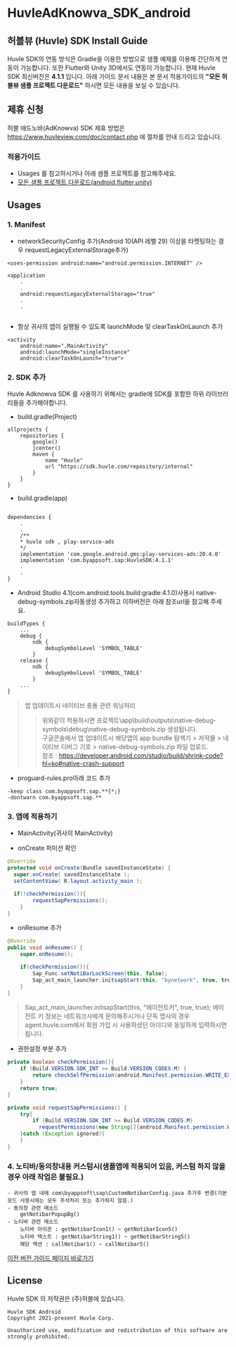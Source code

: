 # HuvleAdKnowva_SDK_android

## 허블뷰 (Huvle) SDK Install Guide

Huvle SDK의 연동 방식은 Gradle을 이용한 방법으로 샘플 예제를 이용해 간단하게 연동이 가능합니다.
또한 Flutter와 Unity 3D에서도 연동이 가능합니다. 현재 Huvle SDK 최신버전은 **4.1.1** 입니다.
아래 가이드 문서 내용은 본 문서 적용가이드의 **"모든 허블뷰 샘플 프로젝트 다운로드"** 하시면 모든 내용을 보실 수 있습니다.



## 제휴 신청
허블 애드노바(AdKnowva) SDK 제휴 방법은 https://www.huvleview.com/doc/contact.php 에 절차를 안내 드리고 있습니다.


### 적용가이드
- Usages 를 참고하시거나 아래 샘플 프로젝트를 참고해주세요.
- [모든 샘플 프로젝트 다운로드(android,flutter,unity)](https://github.com/wootaeng/HuvleSDK_Guide/archive/main.zip)


## Usages
### 1. Manifest
- networkSecurityConfig 추가(Android 10(API 레벨 29) 이상을 타켓팅하는 경우 requestLegacyExternalStorage추가)
```
<uses-permission android:name="android.permission.INTERNET" />

<application
	.
	.
	android:requestLegacyExternalStorage="true"
	.
	.
	
```
- 항상 귀사의 앱이 실행될 수 있도록 launchMode 및 clearTaskOnLaunch 추가
```
<activity
	android:name=".MainActivity"
	android:launchMode="singleInstance"
	android:clearTaskOnLaunch="true">
```

### 2. SDK 추가
Huvle Adknowva SDK 를 사용하기 위해서는 gradle에 SDK를 포함한 하위 라이브러리들을 추가해야합니다.
- build.gradle(Project)
```
allprojects {
    repositories {
        google()
        jcenter()
        maven {
            name "Huvle"
            url "https://sdk.huvle.com/repository/internal"
        }
    }
}
```

- build.gradle(app)
```

dependencies {
	.
	.
	/**
	* huvle sdk , play-service-ads 
	*/
	implementation 'com.google.android.gms:play-services-ads:20.4.0'
	implementation 'com.byappsoft.sap:HuvleSDK:4.1.1' 
	.
	.
}
```

- Android Studio 4.1(com.android.tools.build:gradle:4.1.0)사용시 native-debug-symbols.zip자동생성 추가하고 이하버전은 아래 참조url을 참고해 주세요.
```
buildTypes {
	...
    debug {
        ndk {
            debugSymbolLevel 'SYMBOL_TABLE'
        }
    release {
        ndk {
            debugSymbolLevel 'SYMBOL_TABLE'
        }
	...
}
```
> 앱 업데이트시 네이티브 충돌 관련 워닝처리
>	> 위와같이 적용하시면 프로젝트\app\build\outputs\native-debug-symbols\debug\native-debug-symbols.zip 생성됩니다.    
>	> 구글콘솔에서 앱 업데이트시 해당앱의 app bundle 탐색기 > 저작물 > 네이티브 디버그 기호 > native-debug-symbols.zip 파일 업로드.    
> 참조 : https://developer.android.com/studio/build/shrink-code?hl=ko#native-crash-support 
 

- proguard-rules.pro아래 코드 추가
```
-keep class com.byappsoft.sap.**{*;}
-dontwarn com.byappsoft.sap.**
```

### 3. 앱에 적용하기
- MainActivity(귀사의 MainActivity)
+ onCreate 퍼미션 확인
```java
@Override
protected void onCreate(Bundle savedInstanceState) {
  super.onCreate( savedInstanceState );
  setContentView( R.layout.activity_main );

  if(!checkPermission()){
		requestSapPermissions();
	}
}
```

+ onResume 추가
```java
@Override
public void onResume() {
	super.onResume();

	if(checkPermission()){
		Sap_Func.setNotiBarLockScreen(this, false);
		Sap_act_main_launcher.initsapStart(this, "bynetwork", true, true);
	}
}
```
> Sap_act_main_launcher.initsapStart(this, "에이전트키", true, true); 에이전트 키 정보는 네트워크사에게 문의해주시거나 단독 앱사의 경우 agent.huvle.com에서 회원 가입 시 사용하셨던 아이디와 동일하게 입력하시면됩니다.

+ 권한설정 부분 추가
```java
private boolean checkPermission(){
	if (Build.VERSION.SDK_INT >= Build.VERSION_CODES.M) {
		return checkSelfPermission(android.Manifest.permission.WRITE_EXTERNAL_STORAGE) == PackageManager.PERMISSION_GRANTED && checkSelfPermission(android.Manifest.permission.READ_EXTERNAL_STORAGE) == PackageManager.PERMISSION_GRANTED;
	}
	return true;
}

private void requestSapPermissions() {
	try{
		if (Build.VERSION.SDK_INT >= Build.VERSION_CODES.M)
		  requestPermissions(new String[]{android.Manifest.permission.WRITE_EXTERNAL_STORAGE, android.Manifest.permission.READ_EXTERNAL_STORAGE}, 0);
	}catch (Exception ignored){
	}
}
```

### 4. 노티바/동의창내용 커스텀시(샘플앱에 적용되어 있음, 커스텀 하지 않을경우 아래 작업은 불필요.)
```
- 귀사의 앱 내에 com\byappsoft\sap\CustomNotibarConfig.java 추가후 변경(기본모드 사용시에는 모두 주석처리 또는 추가하지 않음.)
- 동의창 관련 매소드
	getNotibarPopupBg()
- 노티바 관련 매소드
	노티바 아이콘 : getNotibarIcon1() ~ getNotibarIcon5()
	노티바 텍스트 : getNotibarString1() ~ getNotibarString5()
	해당 액션 : callNotibar1() ~ callNotibar5()
```

[이전 버전 가이드 페이지 바로가기](http://api.huvleview.com/ko/index.html)


## License
Huvle SDK 의 저작권은 (주)허블에 있습니다.
```
Huvle SDK Android
Copyright 2021-present Huvle Corp.

Unauthorized use, modification and redistribution of this software are strongly prohibited.
```

